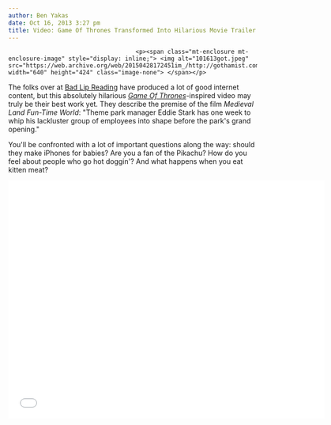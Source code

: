 ```yaml
---
author: Ben Yakas
date: Oct 16, 2013 3:27 pm
title: Video: Game Of Thrones Transformed Into Hilarious Movie Trailer
---
```


	
										<p><span class="mt-enclosure mt-enclosure-image" style="display: inline;"> <img alt="101613got.jpeg" src="https://web.archive.org/web/20150428172451im_/http://gothamist.com/attachments/byakas/101613got.jpeg" width="640" height="424" class="image-none"> </span></p>

<p>The folks over at <a href="https://web.archive.org/web/20150428172451/http://www.youtube.com/user/BadLipReading?feature=watch">Bad Lip Reading</a> have produced a lot of good internet content, but this absolutely hilarious <a href="https://web.archive.org/web/20150428172451/http://gothamist.com/tags/gameofthrones"><em>Game Of Thrones</em></a>-inspired video may truly be their best work yet. They describe the premise of the film <em>Medieval Land Fun-Time World</em>: &quot;Theme park manager Eddie Stark has one week to whip his lackluster group of employees into shape before the park&apos;s grand opening.&quot; </p>

<p>You&apos;ll be confronted with a lot of important questions along the way: should they make iPhones for babies? Are you a fan of the Pikachu? How do you feel about people who go hot doggin&apos;? And what happens when you eat kitten meat?</p>

<p><iframe width="640" height="480" src="//web.archive.org/web/20150428172451if_/http://www.youtube.com/embed/5Krz-dyD-UQ" frameborder="0" allowfullscreen></iframe></p>					
										
									
				